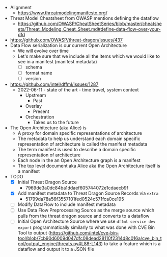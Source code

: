- Alignment
  - https://www.threatmodelingmanifesto.org/
- Threat Model Cheatsheet from OWASP mentions defining the dataflow
  - https://github.com/OWASP/CheatSheetSeries/blob/master/cheatsheets/Threat_Modeling_Cheat_Sheet.md#define-data-flow-over-your-dfd
- https://github.com/OWASP/threat-dragon/issues/437
- Data Flow serialization is our current Open Architecture
  - We will evolve over time
  - Let's make sure that we include all the items which we would like to see in a manifest (manifest metadata)
    - [ ] schema
    - [ ] format name
    - [ ] version
- https://github.com/intel/dffml/issues/1287
  - 2022-06-11 - state of the art - time travel, system context
    - Upstream
      - Past
    - Overlay
      - Present
    - Orchestration
      - Takes us to the future
- The Open Architecture (aka Alice) is
  - A proxy for domain specific representations of architecture
  - The metadata to help us understand each domain specific representation of architecture is called the manifest metadata
  - The term manifest is used to describe a domain specific representation of architecture
  - Each node in the an Open Architecture graph is a manifest
  - The top level document aka Alice aka the Open Architecture itself is a manifest
- TODO
  - [x] Initial Threat Dragon Source
    - 7969de3a0dc84ba1ddaef605744072e1cdaecb9f
  - [x] Add manifest metadata to Threat Dragon Source Records via `extra`
    - 51799da78a56f3557101fed0524c571fca0ce195
  - [ ] Modify DataFlow to include manifest metadata
  - [ ] Use Data Flow Preprocessing Source as the merge source which pulls from the threat dragon source and converts to a dataflow
  - [ ] Initial Open Architecture Source where we use `dffml service dev export` programmatically similarly to what was done with CVE Bin Tool to output  (https://github.com/intel/cve-bin-tool/blob/7cb90d6009d047dfc08dead28110f2314d8c016a/cve_bin_tool/output_engine/threats.py#L88-L143) to take a feature which is a dataflow and output it to a JSON file